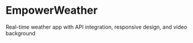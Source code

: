 # EmpowerWeather
 Real-time weather app with API integration, responsive design, and video background 
